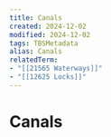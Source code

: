 ```yaml
---
title: Canals
created: 2024-12-02
modified: 2024-12-02
tags: TBSMetadata
alias: Canals
relatedTerm:
- "[[21565 Waterways]]"
- "[[12625 Locks]]"
---
```

# Canals
